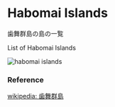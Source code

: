 Habomai Islands 
===============

歯舞群島の島の一覧

List of Habomai Islands 


![habomai islands]()

### Reference

[wikipedia: 歯舞群島](https://ja.wikipedia.org/wiki/%E6%AD%AF%E8%88%9E%E7%BE%A4%E5%B3%B6)

